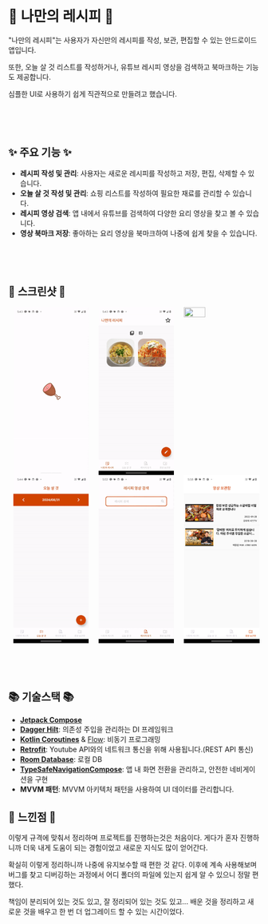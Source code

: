 # 🍲 나만의 레시피 🍲

"나만의 레시피"는 사용자가 자신만의 레시피를 작성, 보관, 편집할 수 있는 안드로이드 앱입니다.

또한, 오늘 살 것 리스트를 작성하거나, 유튜브 레시피 영상을 검색하고 북마크하는 기능도 제공합니다.

심플한 UI로 사용하기 쉽게 직관적으로 만들려고 했습니다.

&nbsp;

&nbsp;


## ✨ 주요 기능 ✨

- **레시피 작성 및 관리**: 사용자는 새로운 레시피를 작성하고 저장, 편집, 삭제할 수 있습니다. 
- **오늘 살 것 작성 및 관리**: 쇼핑 리스트를 작성하여 필요한 재료를 관리할 수 있습니다.
- **레시피 영상 검색**: 앱 내에서 유튜브를 검색하여 다양한 요리 영상을 찾고 볼 수 있습니다.
- **영상 북마크 저장**: 좋아하는 요리 영상을 북마크하여 나중에 쉽게 찾을 수 있습니다.

&nbsp;

&nbsp;

## 📱 스크린샷 📱

<div style="display: flex; flex-direction: row;">
    <img src="https://github.com/loyalflower0908/MyRecipeApp/blob/master/screenshot/Splash.gif" width="30%" height="30%" style="margin: 0 10px;">
    <img src="https://github.com/loyalflower0908/MyRecipeApp/blob/master/screenshot/RecipeListScreen.gif" width="30%" height="30%" style="margin: 0 10px;">
    <img src="https://github.com/loyalflower0908/MyRecipeApp/blob/master/screenshot/WritingScreen.gif" width="30%" height="30%" style="margin: 0 10px;">
</div>

<div style="display: flex; flex-direction: row;">
    <img src="https://github.com/loyalflower0908/MyRecipeApp/blob/master/screenshot/ShoppingList.gif" width="30%" height="30%" style="margin: 0 10px;">
    <img src="https://github.com/loyalflower0908/MyRecipeApp/blob/master/screenshot/SearchScreen.gif" width="30%" height="30%" style="margin: 0 10px;">
    <img src="https://github.com/loyalflower0908/MyRecipeApp/blob/master/screenshot/FavoriteVideoScreen.png" width="30%" height="30%" style="margin: 0 10px;">
</div>

&nbsp;

&nbsp;

## 📚 기술스택 📚

- **[Jetpack Compose](https://developer.android.com/jetpack/compose)**
- **[Dagger Hilt](https://dagger.dev/hilt/)**: 의존성 주입을 관리하는 DI 프레임워크
- **[Kotlin Coroutines](https://kotlinlang.org/docs/coroutines-overview.html)** & [Flow](https://developer.android.com/kotlin/flow): 비동기 프로그래밍
- **[Retrofit](https://square.github.io/retrofit/)**: Youtube API와의 네트워크 통신을 위해 사용됩니다.(REST API 통신)
- **[Room Database](https://developer.android.com/training/data-storage/room)**: 로컬 DB
- **[TypeSafeNavigationCompose](https://developer.android.com/guide/navigation/design/type-safety)**: 앱 내 화면 전환을 관리하고, 안전한 네비게이션을 구현
- **MVVM 패턴**: MVVM 아키텍처 패턴을 사용하여 UI 데이터를 관리합니다.

## 📌 느낀점 📌

이렇게 규격에 맞춰서 정리하며 프로젝트를 진행하는것은 처음이다. 게다가 혼자 진행하니까 더욱 내게 도움이 되는 경험이었고 새로운 지식도 많이 얻어간다.

확실히 이렇게 정리하니까 나중에 유지보수할 때 편한 것 같다. 이후에 계속 사용해보며 버그를 찾고 디버깅하는 과정에서 어디 폴더의 파일에 있는지 쉽게 알 수 있으니 정말 편했다.

책임이 분리되어 있는 것도 있고, 잘 정리되어 있는 것도 있고... 배운 것을 정리하고 새로운 것을 배우고 한 번 더 업그레이드 할 수 있는 시간이었다.
